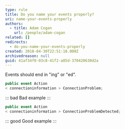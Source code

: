 ```yaml
---
type: rule
title: Do you name your events properly?
uri: name-your-events-properly
authors:
  - title: Adam Cogan
    url: /people/adam-cogan
related: []
redirects:
  - do-you-name-your-events-properly
created: 2018-04-30T22:51:18.000Z
archivedreason: null
guid: 41af34f0-03c8-41f2-a85d-370420630d2a
---
```

Events should end in "ing" or "ed".

<!--endintro-->

```csharp
public event Action
< connectioninformation > ConnectionProblem;
```

::: bad
Bad example
:::

```csharp
public event Action
< connectioninformation > ConnectionProblemDetected;
```

::: good
Good example
:::
